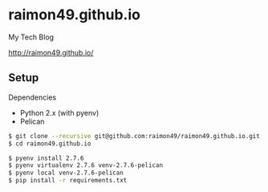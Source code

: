 raimon49.github.io
==================

My Tech Blog

http://raimon49.github.io/

Setup
-----

Dependencies

* Python 2.x (with pyenv)
* Pelican

```bash
$ git clone --recursive git@github.com:raimon49/raimon49.github.io.git
$ cd raimon49.github.io

$ pyenv install 2.7.6
$ pyenv virtualenv 2.7.6 venv-2.7.6-pelican
$ pyenv local venv-2.7.6-pelican
$ pip install -r requirements.txt
```
